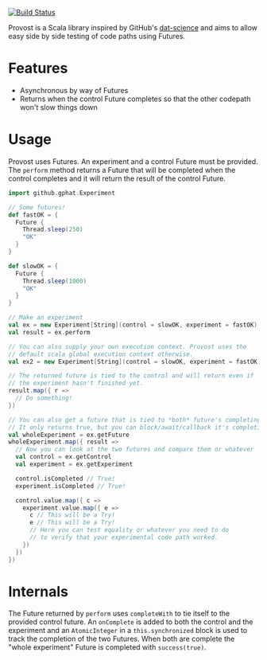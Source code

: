 [![Build Status](https://travis-ci.org/gphat/provost.svg?branch=master)](https://travis-ci.org/gphat/provost)

Provost is a Scala library inspired by GitHub's
[dat-science](https://github.com/github/dat-science) and aims to allow easy side
by side testing of code paths using Futures.

# Features

* Asynchronous by way of Futures
* Returns when the control Future completes so that the other codepath won't slow things down

# Usage

Provost uses Futures. An experiment and a control Future must be provided. The `perform` method returns a Future that
will be completed when the control completes and it will return the result of the control Future.

```scala
import github.gphat.Experiment

// Some futures!
def fastOK = {
  Future {
    Thread.sleep(250)
    "OK"
  }
}

def slowOK = {
  Future {
    Thread.sleep(1000)
    "OK"
  }
}

// Make an experiment
val ex = new Experiment[String](control = slowOK, experiment = fastOK)
val result = ex.perform

// You can also supply your own execution context. Provost uses the
// default scala global execution context otherwise.
val ex2 = new Experiment[String](control = slowOK, experiment = fastOK)()

// The returned future is tied to the control and will return even if
// the experiment hasn't finished yet.
result.map({ r =>
  // Do something!
})

// You can also get a future that is tied to *both* future's completing.
// It only returns true, but you can block/await/callback it's completion
val wholeExperiment = ex.getFuture
wholeExperiment.map({ result =>
  // Now you can look at the two futures and compare them or whatever
  val control = ex.getControl
  val experiment = ex.getExperiment

  control.isCompleted // True!
  experiment.isCompleted // True!

  control.value.map({ c =>
    experiment.value.map({ e =>
      c // This will be a Try!
      e // This will be a Try!
      // Here you can test equality or whatever you need to do
      // to verify that your experimental code path worked.
    })
  })
})

```

# Internals

The Future returned by `perform` uses `completeWith` to tie itself to the provided control future. An `onComplete`
is added to both the control and the experiment and an `AtomicInteger` in a `this.synchronized` block is used
to track the completion of the two Futures. When both are complete the "whole experiment" Future is completed
with `success(true)`.
